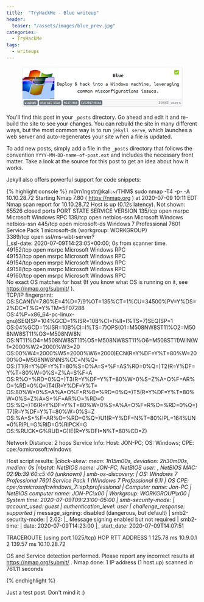 ```yaml
---
title:  "TryHackMe - Blue writeup"
header:
  teaser: "/assets/images/blue_prev.jpg"
categories: 
  - TryHackMe
tags:
  - writeups
---
```

<figure>
	<a href="/assets/images/blue.jpg"><img src="/assets/images/blue.jpg"></a>
</figure>

You'll find this post in your `_posts` directory. Go ahead and edit it and re-build the site to see your changes. You can rebuild the site in many different ways, but the most common way is to run `jekyll serve`, which launches a web server and auto-regenerates your site when a file is updated.

To add new posts, simply add a file in the `_posts` directory that follows the convention `YYYY-MM-DD-name-of-post.ext` and includes the necessary front matter. Take a look at the source for this post to get an idea about how it works.

Jekyll also offers powerful support for code snippets:

{% highlight console %}
m0rn1ngstr@kali:~/THM$ sudo nmap -T4 -p- -A 10.10.28.72
Starting Nmap 7.80 ( https://nmap.org ) at 2020-07-09 10:11 EDT
Nmap scan report for 10.10.28.72
Host is up (0.12s latency).
Not shown: 65526 closed ports
PORT      STATE SERVICE            VERSION
135/tcp   open  msrpc              Microsoft Windows RPC
139/tcp   open  netbios-ssn        Microsoft Windows netbios-ssn
445/tcp   open  microsoft-ds       Windows 7 Professional 7601 Service Pack 1 microsoft-ds (workgroup: WORKGROUP)                                  
3389/tcp  open  ssl/ms-wbt-server?                                                                                                                 
|_ssl-date: 2020-07-09T14:23:05+00:00; 0s from scanner time.                                                                                       
49152/tcp open  msrpc              Microsoft Windows RPC                                                                                           
49153/tcp open  msrpc              Microsoft Windows RPC                                                                                           
49154/tcp open  msrpc              Microsoft Windows RPC                                                                                           
49158/tcp open  msrpc              Microsoft Windows RPC                                                                                           
49160/tcp open  msrpc              Microsoft Windows RPC                                                                                           
No exact OS matches for host (If you know what OS is running on it, see https://nmap.org/submit/ ).             
TCP/IP fingerprint:                                                                                             
OS:SCAN(V=7.80%E=4%D=7/9%OT=135%CT=1%CU=34500%PV=Y%DS=2%DC=T%G=Y%TM=5F07288                                     
OS:4%P=x86_64-pc-linux-gnu)SEQ(SP=104%GCD=1%ISR=10B%CI=I%II=I%TS=7)SEQ(SP=1                                     
OS:04%GCD=1%ISR=10B%CI=I%TS=7)OPS(O1=M508NW8ST11%O2=M508NW8ST11%O3=M508NW8N                                     
OS:NT11%O4=M508NW8ST11%O5=M508NW8ST11%O6=M508ST11)WIN(W1=2000%W2=2000%W3=20                                     
OS:00%W4=2000%W5=2000%W6=2000)ECN(R=Y%DF=Y%T=80%W=2000%O=M508NW8NNS%CC=N%Q=                                     
OS:)T1(R=Y%DF=Y%T=80%S=O%A=S+%F=AS%RD=0%Q=)T2(R=Y%DF=Y%T=80%W=0%S=Z%A=S%F=A                                     
OS:R%O=%RD=0%Q=)T3(R=Y%DF=Y%T=80%W=0%S=Z%A=O%F=AR%O=%RD=0%Q=)T4(R=Y%DF=Y%T=                                     
OS:80%W=0%S=A%A=O%F=R%O=%RD=0%Q=)T5(R=Y%DF=Y%T=80%W=0%S=Z%A=S+%F=AR%O=%RD=0                                     
OS:%Q=)T6(R=Y%DF=Y%T=80%W=0%S=A%A=O%F=R%O=%RD=0%Q=)T7(R=Y%DF=Y%T=80%W=0%S=Z
OS:%A=S+%F=AR%O=%RD=0%Q=)U1(R=Y%DF=N%T=80%IPL=164%UN=0%RIPL=G%RID=G%RIPCK=G
OS:%RUCK=G%RUD=G)IE(R=Y%DFI=N%T=80%CD=Z)

Network Distance: 2 hops
Service Info: Host: JON-PC; OS: Windows; CPE: cpe:/o:microsoft:windows

Host script results:
|_clock-skew: mean: 1h15m00s, deviation: 2h30m00s, median: 0s
|_nbstat: NetBIOS name: JON-PC, NetBIOS user: <unknown>, NetBIOS MAC: 02:9b:39:60:c5:40 (unknown)
| smb-os-discovery: 
|   OS: Windows 7 Professional 7601 Service Pack 1 (Windows 7 Professional 6.1)
|   OS CPE: cpe:/o:microsoft:windows_7::sp1:professional
|   Computer name: Jon-PC
|   NetBIOS computer name: JON-PC\x00
|   Workgroup: WORKGROUP\x00
|_  System time: 2020-07-09T09:23:00-05:00
| smb-security-mode: 
|   account_used: guest
|   authentication_level: user
|   challenge_response: supported
|_  message_signing: disabled (dangerous, but default)
| smb2-security-mode: 
|   2.02: 
|_    Message signing enabled but not required
| smb2-time: 
|   date: 2020-07-09T14:23:00
|_  start_date: 2020-07-09T14:07:51

TRACEROUTE (using port 1025/tcp)
HOP RTT       ADDRESS
1   125.78 ms 10.9.0.1
2   139.57 ms 10.10.28.72

OS and Service detection performed. Please report any incorrect results at https://nmap.org/submit/ .
Nmap done: 1 IP address (1 host up) scanned in 761.11 seconds

{% endhighlight %}

Just a test post. Don't mind it :)
